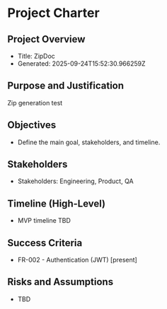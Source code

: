 # Project Charter

## Project Overview
- Title: ZipDoc
- Generated: 2025-09-24T15:52:30.966259Z

## Purpose and Justification
Zip generation test

## Objectives
- Define the main goal, stakeholders, and timeline.

## Stakeholders
- Stakeholders: Engineering, Product, QA

## Timeline (High-Level)
- MVP timeline TBD

## Success Criteria
- FR-002 - Authentication (JWT) [present]

## Risks and Assumptions
- TBD
